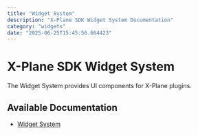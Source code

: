 ```yaml
---
title: "Widget System"
description: "X-Plane SDK Widget System Documentation"
category: "widgets"
date: "2025-06-25T15:45:56.664423"
---
```


# X-Plane SDK Widget System

The Widget System provides UI components for X-Plane plugins.

## Available Documentation

- [Widget System](./widget-system.md)
